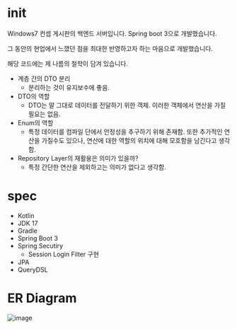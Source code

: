 # init
Windows7 컨셉 게시판의 백엔드 서버입니다. Spring boot 3으로 개발했습니다.

그 동안의 현업에서 느꼈던 점을 최대한 반영하고자 하는 마음으로 개발했습니다.

해당 코드에는 제 나름의 철학이 담겨 있습니다.
- 계층 간의 DTO 분리
  - 분리하는 것이 유지보수에 좋음.
- DTO의 역할
  - DTO는 말 그대로 데이터를 전달하기 위한 객체. 이러한 객체에서 연산을 가질 필요는 없음.
- Enum의 역할
  - 특정 데이터를 컴파일 단에서 안정성을 추구하기 위해 존재함. 또한 추가적인 연산을 가질수도 있으나, 연산에 대한 역할의 위치에 대해 모호함을 남긴다고 생각함.
- Repository Layer의 재활용은 의미가 있을까?
  - 특정 간단한 연산을 제외하고는 의미가 없다고 생각함. 

# spec
- Kotlin
- JDK 17
- Gradle
- Spring Boot 3
- Spring Secutiry
  - Session Login Filter 구현
- JPA
- QueryDSL

# ER Diagram
![image](https://github.com/fhdufhdu/windows-7-board-backend/assets/32770312/8afbb869-2453-4272-a871-8500b802a8d9)
